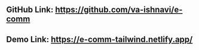
## GitHub Link: https://github.com/va-ishnavi/e-comm
## Demo Link: https://e-comm-tailwind.netlify.app/
